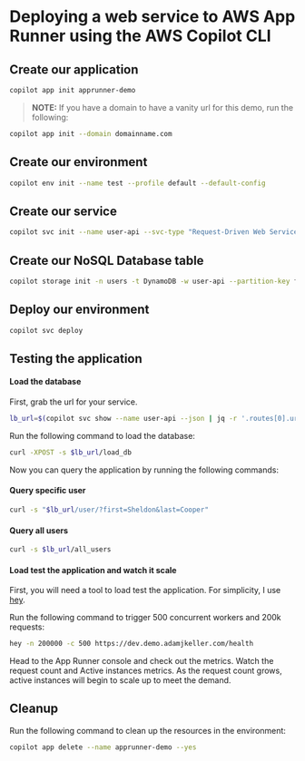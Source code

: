 # Deploying a web service to AWS App Runner using the AWS Copilot CLI

## Create our application

```bash
copilot app init apprunner-demo
```

> **NOTE:** If you have a domain to have a vanity url for this demo, run the following:

```bash
copilot app init --domain domainname.com
```

## Create our environment

```bash
copilot env init --name test --profile default --default-config
```

## Create our service

```bash
copilot svc init --name user-api --svc-type "Request-Driven Web Service" --dockerfile ./Dockerfile
```

## Create our NoSQL Database table

```bash
copilot storage init -n users -t DynamoDB -w user-api --partition-key first_name:S --sort-key last_name:S --no-lsi
```

## Deploy our environment

```bash
copilot svc deploy
```

## Testing the application

#### Load the database

First, grab the url for your service.

```bash
lb_url=$(copilot svc show --name user-api --json | jq -r '.routes[0].url')
```

Run the following command to load the database:

```bash
curl -XPOST -s $lb_url/load_db
```

Now you can query the application by running the following commands:

#### Query specific user

```bash
curl -s "$lb_url/user/?first=Sheldon&last=Cooper"
```

#### Query all users

```bash
curl -s $lb_url/all_users
```

#### Load test the application and watch it scale

First, you will need a tool to load test the application.
For simplicity, I use [hey](https://github.com/rakyll/hey).

Run the following command to trigger 500 concurrent workers and 200k requests:

```bash
hey -n 200000 -c 500 https://dev.demo.adamjkeller.com/health
```

Head to the App Runner console and check out the metrics.
Watch the request count and Active instances metrics.
As the request count grows, active instances will begin to scale up to meet the demand.

## Cleanup

Run the following command to clean up the resources in the environment:

```bash
copilot app delete --name apprunner-demo --yes
```
